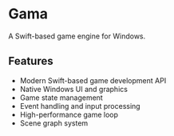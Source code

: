 # Gama

A Swift-based game engine for Windows.

## Features

- Modern Swift-based game development API
- Native Windows UI and graphics
- Game state management
- Event handling and input processing
- High-performance game loop
- Scene graph system
